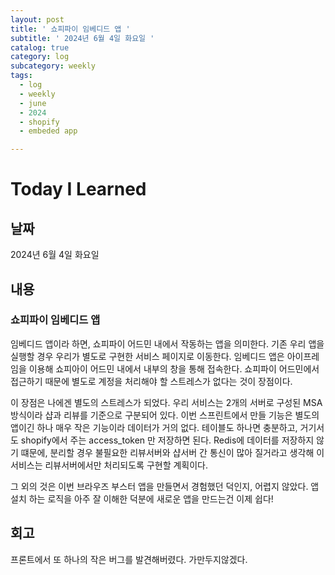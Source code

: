 ```yaml
---
layout: post
title: ' 쇼피파이 임베디드 앱 '
subtitle: ' 2024년 6월 4일 화요일 '
catalog: true
category: log
subcategory: weekly
tags:
  - log
  - weekly
  - june
  - 2024
  - shopify
  - embeded app

---
```


# Today I Learned

## 날짜

2024년 6월 4일 화요일

## 내용

### 쇼피파이 임베디드 앱

임베디드 앱이라 하면, 쇼피파이 어드민 내에서 작동하는 앱을 의미한다. 기존 우리 앱을 실행할 경우 우리가 별도로 구현한 서비스 페이지로 이동한다. 임베디드 앱은 아이프레임을 이용해 쇼피아이 어드민 내에서 내부의 창을 통해 접속한다. 쇼피파이 어드민에서 접근하기 때문에 별도로 계정을 처리해야 할 스트레스가 없다는 것이 장점이다.

이 장점은 나에겐 별도의 스트레스가 되었다. 우리 서비스는 2개의 서버로 구성된 MSA 방식이라 샵과 리뷰를 기준으로 구분되어 있다. 이번 스프린트에서 만들 기능은 별도의 앱이긴 하나 매우 작은 기능이라 데이터가 거의 없다. 테이블도 하나면 충분하고, 거기서도 shopify에서 주는 access_token 만 저장하면 된다. Redis에 데이터를 저장하지 않기 떄문에, 분리할 경우 불필요한 리뷰서버와 샵서버 간 통신이 많아 질거라고 생각해 이 서비스는 리뷰서버에서만 처리되도록 구현할 계획이다.

그 외의 것은 이번 브라우즈 부스터 앱을 만들면서 경험했던 덕인지, 어렵지 않았다. 앱 설치 하는 로직을 아주 잘 이해한 덕분에 새로운 앱을 만드는건 이제 쉽다!

## 회고

프론트에서 또 하나의 작은 버그를 발견해버렸다. 가만두지않겠다.